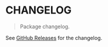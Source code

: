# CHANGELOG

> Package changelog.

See [GitHub Releases](https://github.com/stdlib-js/string-base-pascalcase/releases) for the changelog.